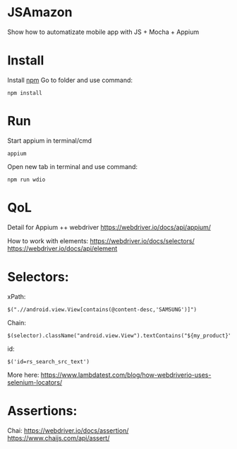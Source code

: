 # JSAmazon
Show how to automatizate mobile app with JS + Mocha + Appium


# Install
Install [npm](https://nodejs.org/en/)
Go to folder and use command:
```
npm install
```

# Run
Start appium in terminal/cmd
```
appium
```

Open new tab in terminal and use command: 
```
npm run wdio
```

# QoL
Detail for Appium ++ webdriver
https://webdriver.io/docs/api/appium/

How to work with elements:
https://webdriver.io/docs/selectors/
https://webdriver.io/docs/api/element


# Selectors:
xPath:
```
$(".//android.view.View[contains(@content-desc,'SAMSUNG')]")
```

Chain:
```
$(selector).className("android.view.View").textContains("${my_product}")
```

id:
```
$('id=rs_search_src_text')
```

More here:
https://www.lambdatest.com/blog/how-webdriverio-uses-selenium-locators/

# Assertions:
Chai:
https://webdriver.io/docs/assertion/
https://www.chaijs.com/api/assert/